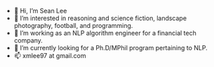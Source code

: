 - 👋 Hi, I’m Sean Lee
- 👀 I’m interested in reasoning and science fiction, landscape photography, football, and programming.
- 💼 I’m working as an NLP algorithm engineer for a financial tech company.
- 🌱 I’m currently looking for a Ph.D/MPhil program pertaining to NLP. 
- 📫 xmlee97 at gmail.com

<!---
SeanLee97/SeanLee97 is a ✨ special ✨ repository because its `README.md` (this file) appears on your GitHub profile.
You can click the Preview link to take a look at your changes.
--->
